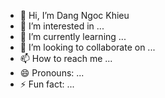 - 👋 Hi, I’m Dang Ngoc Khieu
- 👀 I’m interested in ...
- 🌱 I’m currently learning ...
- 💞️ I’m looking to collaborate on ...
- 📫 How to reach me ...
- 😄 Pronouns: ...
- ⚡ Fun fact: ...

<!---
dangngockhieu/dangngockhieu is a ✨ special ✨ repository because its `README.md` (this file) appears on your GitHub profile.
You can click the Preview link to take a look at your changes.
--->
